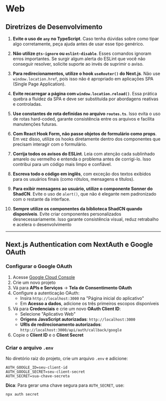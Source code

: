 # Web

## Diretrizes de Desenvolvimento

1. **Evite o uso de `any` no TypeScript**. Caso tenha dúvidas sobre como tipar algo corretamente, peça ajuda antes de usar esse tipo genérico.

2. **Não utilize `@ts-ignore` ou `eslint-disable`**. Esses comandos ignoram erros importantes. Se surgir algum alerta do ESLint que você não conseguir resolver, solicite suporte ao invés de suprimir o aviso.

3. **Para redirecionamentos, utilize o hook `useRouter()` do Next.js**. Não use `window.location.href`, pois isso não é apropriado em aplicações SPA (Single Page Application).

4. **Evite recarregar a página com `window.location.reload()`**. Essa prática quebra a fluidez da SPA e deve ser substituída por abordagens reativas e controladas.

5. **Use constantes de rota definidas no arquivo `routes.ts`**. Isso evita o uso de rotas hard-coded, garante consistência entre os arquivos e facilita manutenções futuras.

6. **Com React Hook Form, não passe objetos de formulário como props**. Em vez disso, utilize os hooks diretamente dentro dos componentes que precisam interagir com o formulário.

7. **Corrija todos os avisos do ESLint**. Leia com atenção cada sublinhado amarelo ou vermelho e entenda o problema antes de corrigi-lo. Isso contribui para um código mais limpo e confiável.

8. **Escreva todo o código em inglês**, com exceção dos textos exibidos para os usuários finais (como rótulos, mensagens e títulos).

9. **Para exibir mensagens ao usuário, utilize o componente Sonner do ShadCN**. Evite o uso de `alert()`, que não é elegante nem padronizado com o restante da interface.

10. **Sempre utilize os componentes da biblioteca ShadCN quando disponíveis**. Evite criar componentes personalizados desnecessariamente. Isso garante consistência visual, reduz retrabalho e acelera o desenvolvimento

---

## Next.js Authentication com NextAuth e Google OAuth

### Configurar o Google OAuth

1. Acesse [Google Cloud Console](https://console.cloud.google.com/cloud-resource-manager)
2. Crie um novo projeto
3. Vá para **APIs e Serviços** -> **Tela de Consentimento OAuth**
4. Configure a autenticação OAuth:
    - Insira `http://localhost:3000` na "Página inicial do aplicativo"
    - Em **Acesso a dados**, adicione os três primeiros escopos disponíveis
5. Vá para **Credenciais** e crie um novo **OAuth Client ID**:
    - Selecione "Aplicativo Web"
    - **Origens JavaScript autorizadas**: `http://localhost:3000`
    - **URIs de redirecionamento autorizados**: `http://localhost:3000/api/auth/callback/google`
6. Copie o **Client ID** e o **Client Secret**

### Criar o arquivo `.env`

No diretório raiz do projeto, crie um arquivo `.env` e adicione:

```env
AUTH_GOOGLE_ID=seu-client-id
AUTH_GOOGLE_SECRET=seu-client-secret
AUTH_SECRET=sua-chave-secreta
```

**Dica**: Para gerar uma chave segura para `AUTH_SECRET`, use:

```bash
npx auth secret
```